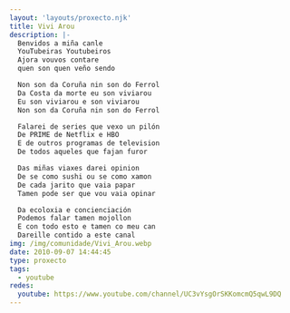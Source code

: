 ```yaml
---
layout: 'layouts/proxecto.njk'
title: Vivi Arou
description: |-
  Benvidos a miña canle
  YouTubeiras Youtubeiros
  Ajora vouvos contare
  quen son quen veño sendo

  Non son da Coruña nin son do Ferrol
  Da Costa da morte eu son viviarou
  Eu son viviarou e son viviarou
  Non son da Coruña nin son do Ferrol

  Falarei de series que vexo un pilón
  De PRIME de Netflix e HBO
  E de outros programas de television
  De todos aqueles que fajan furor

  Das miñas viaxes darei opinion
  De se como sushi ou se como xamon
  De cada jarito que vaia papar
  Tamen pode ser que vou vaia opinar

  Da ecoloxia e concienciación
  Podemos falar tamen mojollon
  E con todo esto e tamen co meu can
  Dareille contido a este canal
img: /img/comunidade/Vivi_Arou.webp
date: 2010-09-07 14:44:45
type: proxecto
tags:
  - youtube
redes:
  youtube: https://www.youtube.com/channel/UC3vYsgOrSKKomcmQ5qwL9DQ
---
```

